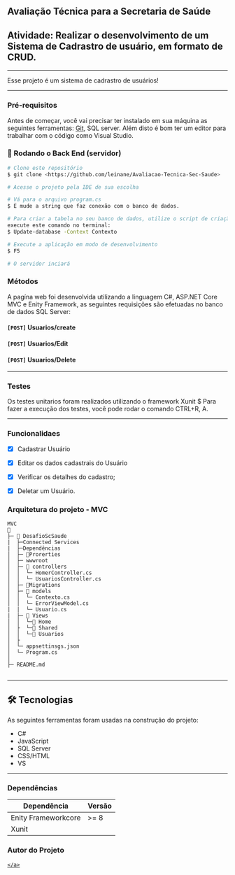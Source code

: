 
## Avaliação Técnica para a Secretaria de Saúde 

 

## Atividade: Realizar o desenvolvimento de um Sistema de Cadrastro de usuário, em formato de CRUD. 



---
Esse projeto é um sistema de cadrastro de usuários!

---

### Pré-requisitos

Antes de começar, você vai precisar ter instalado em sua máquina as seguintes ferramentas:
[Git](https://git-scm.com), SQL server. 
Além disto é bom ter um editor para trabalhar com o código como Visual Studio.

### 🎲 Rodando o Back End (servidor)

```bash
# Clone este repositório
$ git clone <https://github.com/leinane/Avaliacao-Tecnica-Sec-Saude>

# Acesse o projeto pela IDE de sua escolha

# Vá para o arquivo program.cs
$ E mude a string que faz conexão com o banco de dados.

# Para criar a tabela no seu banco de dados, utilize o script de criação de tabela, que está na raiz do projeto ou
execute este comando no terminal:
$ Update-database -Context Contexto

# Execute a aplicação em modo de desenvolvimento
$ F5

# O servidor inciará 
```

### Métodos

A pagína web foi desenvolvida utilizando a linguagem C#, ASP.NET Core MVC e Enity Framework, 
as seguintes requisições são efetuadas no banco de dados SQL Server:

#### `[POST]` Usuarios/create
#### `[POST]` Usuarios/Edit
#### `[POST]` Usuarios/Delete

---

### Testes

Os testes unitarios foram realizados utilizando o framework Xunit
$ Para fazer a execução dos testes, você pode rodar o comando CTRL+R, A. 


---

### Funcionalidaes


- [x] Cadastrar Usuário
- [x] Editar os dados cadastrais do Usuário
- [x] Verificar os detalhes do cadastro;
- [x] Deletar um Usuário.


### Arquitetura do projeto - MVC

```
MVC
📂 
├─ 📂 DesafioScSaude
|  ├─Connected Services
|  ├─Dependências
│  ├─ 📂Prorerties
│  ├─ wwwroot
│  ├─ 📂 controllers
│  │  └─ HomerController.cs
│  │  └─ UsuariosController.cs
│  ├─ 📂Migrations
│  ├─ 📂 models
│  │  └─ Contexto.cs
│  │  └─ ErrorViewModel.cs
|  |  └─ Usuario.cs
|  ├─ 📂 Views
│  │  └─📂 Home
│  ├  └─📂 Shared
│  │  └─📂 Usuarios
│  ├
│  └─ appsettinsgs.json
│  └─ Program.cs
│  
├─ README.md


```
---

## 🛠 Tecnologias
As seguintes ferramentas foram usadas na construção do projeto:

- C#
- JavaScript
- SQL Server
- CSS/HTML
- VS


---


### Dependências

|   Dependência      | Versão |
| -------------------| ------ |     
| Enity Frameworkcore| >= 8   |
| Xunit              |        |


### Autor do Projeto
<a href="https://github.com/leinane ">
       
    </a>
 


